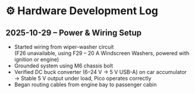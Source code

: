 # ⚙️ Hardware Development Log

## 2025-10-29 – Power & Wiring Setup

- Started wiring from wiper-washer circuit  
  (F26 unavailable, using F29 – 20 A Windscreen Washers, powered with ignition or engine)
- Grounded system using M6 chassis bolt
- Verified DC buck converter (6–24 V → 5 V USB-A) on car accumulator  
  → Stable 5 V output under load, Pico operates correctly
- Began routing cables from engine bay to passenger cabin
